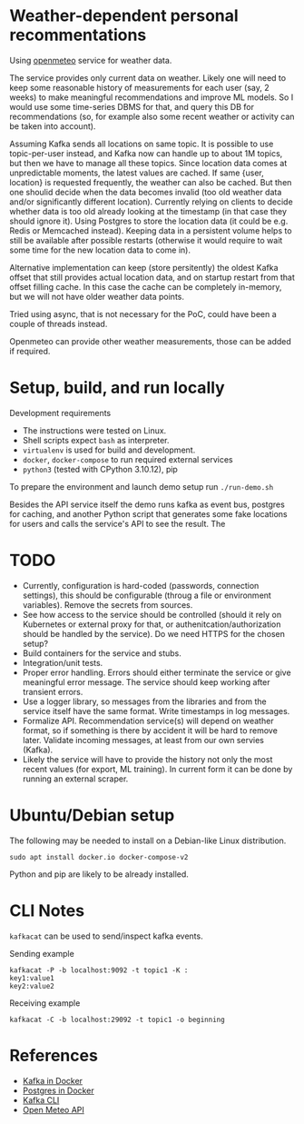 # Weather-dependent personal recommentations

Using [openmeteo](https://open-meteo.com/) service for weather data.

The service provides only current data on weather. Likely one will need to keep some reasonable history of measurements
for each user (say, 2 weeks) to make meaningful recommendations and improve ML models. So I would use some time-series
DBMS for that, and query this DB for recommendations (so, for example also some recent weather or activity can be
taken into account).

Assuming Kafka sends all locations on same topic. It is possible to use topic-per-user instead, and Kafka now can handle
up to about 1M topics, but then we have to manage all these topics. Since location data comes at unpredictable moments,
the latest values are cached. If same {user, location} is requested frequently, the weather can also be cached. But then
one shoulid decide when the data becomes invalid (too old weather data and/or significantly different location).
Currently relying on clients to decide whether data is too old already looking at the timestamp (in that case they
should ignore it).
Using Postgres to store the location data (it could be e.g. Redis or Memcached instead). Keeping data in a persistent
volume helps to still be available after possible restarts (otherwise it would require to wait some time for the new
location data to come in).

Alternative implementation can keep (store persitently) the oldest Kafka offset that still provides actual location
data, and on startup restart from that offset filling cache. In this case the cache can be completely in-memory, but we
will not have older weather data points.

Tried using async, that is not necessary for the PoC, could have been a couple of threads instead.

Openmeteo can provide other weather measurements, those can be added if required.

# Setup, build, and run locally

Development requirements

* The instructions were tested on Linux.
* Shell scripts expect `bash` as interpreter.
* `virtualenv` is used for build and development.
* `docker`, `docker-compose` to run required external services
* `python3` (tested with CPython 3.10.12), pip

To prepare the environment and launch demo setup run `./run-demo.sh`

Besides the API service itself the demo runs kafka as event bus, postgres for caching, and another Python script that
generates some fake locations for users and calls the service's API to see the result. The 

# TODO

* Currently, configuration is hard-coded (passwords, connection settings), this should be configurable (throug a file or
  environment variables). Remove the secrets from sources.
* See how access to the service should be controlled (should it rely on Kubernetes or external proxy for that, or
  authenitcation/authorization should be handled by the service). Do we need HTTPS for the chosen setup?
* Build containers for the service and stubs.
* Integration/unit tests.
* Proper error handling. Errors should either terminate the service or give meaningful error message. The service should
  keep working after transient errors.
* Use a logger library, so messages from the libraries and from the service itself have the same format. Write
  timestamps in log messages.
* Formalize API. Recommendation service(s) will depend on weather format, so if something is there by accident it will
  be hard to remove later. Validate incoming messages, at least from our own servies (Kafka).
* Likely the service will have to provide the history not only the most recent values (for export, ML training). In
  current form it can be done by running an external scraper.

# Ubuntu/Debian setup

The following may be needed to install on a Debian-like Linux distribution.
```
sudo apt install docker.io docker-compose-v2
```
Python and pip are likely to be already installed.

# CLI Notes

`kafkacat` can be used to send/inspect kafka events.

Sending example
```
kafkacat -P -b localhost:9092 -t topic1 -K :
key1:value1
key2:value2
```

Receiving example
```
kafkacat -C -b localhost:29092 -t topic1 -o beginning
```

# References

* [Kafka in Docker](https://medium.com/@tetianaokhotnik/setting-up-a-local-kafka-environment-in-kraft-mode-with-docker-compose-and-bitnami-image-enhanced-29a2dcabf2a9)
* [Postgres in Docker](https://hub.docker.com/_/postgres/)
* [Kafka CLI](https://codingharbour.com/apache-kafka/learn-how-to-use-kafkacat-the-most-versatile-cli-client/)
* [Open Meteo API](https://open-meteo.com/en/docs)
